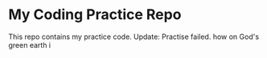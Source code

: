 # My Coding Practice Repo
This repo contains my practice code.
Update: Practise failed.
how on God's green earth i